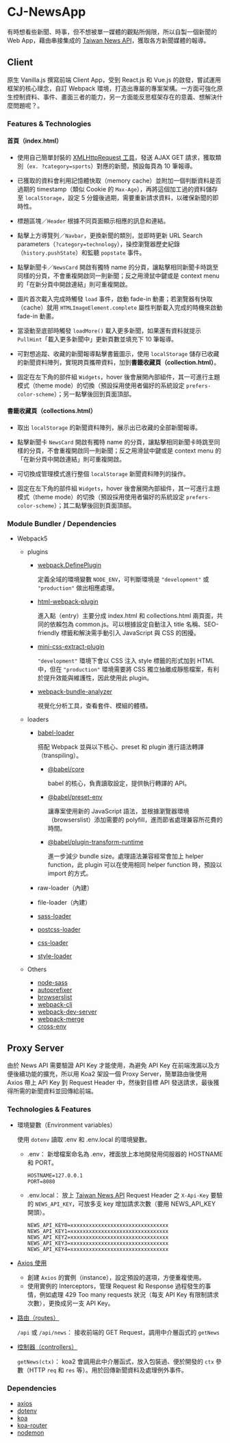 # CJ-NewsApp

有時想看些新聞、時事，但不想被單一媒體的觀點所侷限，所以自製一個新聞的 Web App，藉由串接集成的 [Taiwan News API](https://newsapi.org/s/taiwan-news-api)，獲取各方新聞媒體的報導。

## Client

原生 Vanilla.js 撰寫前端 Client App，受到 React.js 和 Vue.js 的啟發，嘗試運用框架的核心理念，自訂 Webpack 環境，打造出專屬的專案架構。一方面可強化原生控制資料、事件、畫面三者的能力，另一方面能反思框架存在的意義、想解決什麼問題呢？。

### Features & Technologies

#### 首頁（index.html）

- 使用自己簡單封裝的 [XMLHttpRequest 工具](https://github.com/CJ-Yang0225/CJ-NewsApp/blob/main/src/utils/http.js)，發送 AJAX GET 請求，獲取類別（`ex. ?category=sports`）對應的新聞，預設每頁為 10 筆報導。

- 已獲取的資料會利用記憶體快取（memory cache）並附加一個判斷資料是否過期的 timestamp（類似 Cookie 的 `Max-Age`），再將這個加工過的資料儲存至 `localStorage`，設定 5 分鐘後過期，需要重新請求資料，以確保新聞的即時性。

- 標題區塊／`Header` 根據不同頁面顯示相應的訊息和連結。

- 點擊上方導覽列／`Navbar`，更換新聞的類別，並即時更新 URL Search parameters（`?category=technology`），操控瀏覽器歷史紀錄（`history.pushState`）和監聽 `popstate` 事件。

- 點擊新聞卡／`NewsCard` 開啟有獨特 name 的分頁，讓點擊相同新聞卡時跳至同樣的分頁，不會重複開啟同一則新聞；反之用滑鼠中鍵或是 context menu 的「在新分頁中開啟連結」則可重複開啟。

- 圖片首次載入完成時觸發 `load` 事件，啟動 fade-in 動畫；若瀏覽器有快取（cache）就用 `HTMLImageElement.complete` 屬性判斷載入完成的時機來啟動 fade-in 動畫。

- 當滾動至底部時觸發 `loadMore()` 載入更多新聞，如果還有資料就提示 `PullHint`「載入更多新聞中」更新頁數並填充下 10 筆報導。

- 可對想追蹤、收藏的新聞報導點擊書籤圖示，使用 `localStorage` 儲存已收藏的新聞資料陣列，實現跨頁攜帶資料，加到**書籤收藏頁（collection.html）**。

- 固定在左下角的部件組 `Widgets`，hover 後會展開內部組件，其一可進行主題模式（theme mode）的切換（預設採用使用者偏好的系統設定 `prefers-color-scheme`）；另一點擊後回到頁面頂部。

#### 書籤收藏頁（collections.html）

- 取出 `localStorage` 的新聞資料陣列，展示出已收藏的全部新聞報導。

- 點擊新聞卡 `NewsCard` 開啟有獨特 name 的分頁，讓點擊相同新聞卡時跳至同樣的分頁，不會重複開啟同一則新聞；反之用滑鼠中鍵或是 context menu 的「在新分頁中開啟連結」則可重複開啟。

- 可切換成管理模式進行整個 `localStorage` 新聞資料陣列的操作。

- 固定在左下角的部件組 `Widgets`，hover 後會展開內部組件，其一可進行主題模式（theme mode）的切換（預設採用使用者偏好的系統設定 `prefers-color-scheme`）；其二點擊後回到頁面頂部。

### Module Bundler / Dependencies

- Webpack5

  - plugins

    - [webpack.DefinePlugin](https://webpack.js.org/plugins/define-plugin/)

      定義全域的環境變數 `NODE_ENV`，可判斷環境是 `"development"` 或 `"production"` 做出相應處理。

    - [html-webpack-plugin](https://www.npmjs.com/package/html-webpack-plugin)

      進入點（entry）主要分成 index.html 和 collections.html 兩頁面，共同的依賴包為 common.js。可以根據設定自動注入 title 名稱、SEO-friendly 標籤和解決需手動引入 JavaScript 與 CSS 的困擾。

    - [mini-css-extract-plugin](https://www.npmjs.com/package/mini-css-extract-plugin)

      `"development"` 環境下會以 CSS 注入 style 標籤的形式加到 HTML 中，但在 `"production"` 環境需要將 CSS 獨立抽離成靜態檔案，有利於提升效能與維護性，因此使用此 plugin。

    - [webpack-bundle-analyzer](https://www.npmjs.com/package/webpack-bundle-analyzer)

      視覺化分析工具，查看套件、模組的體積。

  - loaders

    - [babel-loader](https://www.npmjs.com/package/babel-loader)

      搭配 Webpack 並與以下核心、preset 和 plugin 進行語法轉譯（transpiling）。

      - [@babel/core](https://www.npmjs.com/package/@babel/core)

        babel 的核心，負責讀取設定，提供執行轉譯的 API。

      - [@babel/preset-env](https://babeljs.io/docs/en/babel-preset-env)

        讓專案使用新的 JavaScript 語法，並根據瀏覽器環境（browserslist）添加需要的 polyfill，進而節省處理兼容所花費的時間。

      - [@babel/plugin-transform-runtime](https://babeljs.io/docs/en/babel-plugin-transform-runtime)

        進一步減少 bundle size。處理語法兼容經常會加上 helper function，此 plugin 可以在使用相同 helper function 時，預設以 import 的方式。

    - raw-loader（內建）
    - file-loader（內建）
    - [sass-loader](https://www.npmjs.com/package/sass-loader)
    - [postcss-loader](https://www.npmjs.com/package/postcss-loader)
    - [css-loader](https://www.npmjs.com/package/css-loader)
    - [style-loader](https://www.npmjs.com/package/style-loader)

  - Others
    - [node-sass](https://www.npmjs.com/package/node-sass)
    - [autoprefixer](https://www.npmjs.com/package/autoprefixer)
    - [browserslist](https://www.npmjs.com/package/browserslist)
    - [webpack-cli](https://www.npmjs.com/package/webpack-cli)
    - [webpack-dev-server](https://www.npmjs.com/package/webpack-dev-server)
    - [webpack-merge](https://www.npmjs.com/package/webpack-merge)
    - [cross-env](https://www.npmjs.com/package/cross-env)

## Proxy Server

由於 News API 需要驗證 API Key 才能使用，為避免 API Key 在前端洩漏以及方便後續功能的擴充，所以用 Koa2 架設一個 Proxy Server，簡單路由後使用 Axios 帶上 API Key 到 Request Header 中，然後對目標 API 發送請求，最後獲得所需的新聞資料並回傳給前端。

### Technologies & Features

- 環境變數（Environment variables）

  使用 `dotenv` 讀取 .env 和 .env.local 的環境變數。

  - .env： 新增檔案命名為 .env，裡面放上本地開發用伺服器的 HOSTNAME 和 PORT。

    ```plain
    HOSTNAME=127.0.0.1
    PORT=8080
    ```

  - .env.local： 放上 [Taiwan News API](https://newsapi.org/s/taiwan-news-api) Request Header 之 `X-Api-Key` 要驗的 `NEWS_API_KEY`，可放多支 key 增加請求次數（要用 NEWS_API_KEY 開頭）。

    ```plain
    NEWS_API_KEY0=xxxxxxxxxxxxxxxxxxxxxxxxxxxxxxxx
    NEWS_API_KEY1=xxxxxxxxxxxxxxxxxxxxxxxxxxxxxxxx
    NEWS_API_KEY2=xxxxxxxxxxxxxxxxxxxxxxxxxxxxxxxx
    NEWS_API_KEY3=xxxxxxxxxxxxxxxxxxxxxxxxxxxxxxxx
    NEWS_API_KEY4=xxxxxxxxxxxxxxxxxxxxxxxxxxxxxxxx
    ```

- [Axios 使用](https://github.com/CJ-Yang0225/CJ-NewsApp/blob/main/server/src/config/index.js)

  - 創建 `Axios` 的實例（instance），設定預設的選項，方便重複使用。
  - 使用實例的 Interceptors，管理 Request 和 Response 過程發生的事情，例如處理 429 Too many requests 狀況（每支 API Key 有限制請求次數），更換成另一支 API Key。

- [路由（routes）](https://github.com/CJ-Yang0225/CJ-NewsApp/blob/main/server/src/routes/news.js)

  `/api` 或 `/api/news`： 接收前端的 GET Request，調用中介層函式的 `getNews`

- [控制器（controllers）](https://github.com/CJ-Yang0225/CJ-NewsApp/blob/main/server/src/controllers/news.js)

  `getNews(ctx)`： koa2 會調用此中介層函式，放入包裝過、便於開發的 `ctx` 參數（HTTP `req` 和 `res` 等）。用於回傳新聞資料及處理例外事件。

### Dependencies

- [axios](https://www.npmjs.com/package/axios)
- [dotenv](https://www.npmjs.com/package/dotenv)
- [koa](https://www.npmjs.com/package/koa)
- [koa-router](https://www.npmjs.com/package/koa-router)
- [nodemon](https://www.npmjs.com/package/nodemon)
